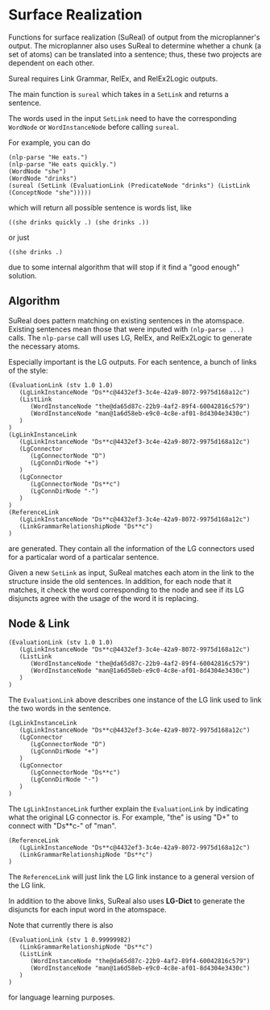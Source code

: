 # Surface Realization

Functions for surface realization (SuReal) of output from the
microplanner's output.  The microplanner also uses SuReal to determine
whether a chunk (a set of atoms) can be translated into a sentence;
thus, these two projects are dependent on each other.

Sureal requires Link Grammar, RelEx, and RelEx2Logic outputs.

The main function is `sureal` which takes in a `SetLink` and returns a
sentence.

The words used in the input `SetLink` need to have the corresponding
`WordNode` or `WordInstanceNode` before calling `sureal`.

For example, you can do

```
(nlp-parse "He eats.")
(nlp-parse "He eats quickly.")
(WordNode "she")
(WordNode "drinks")
(sureal (SetLink (EvaluationLink (PredicateNode "drinks") (ListLink (ConceptNode "she")))))
```
which will return all possible sentence is words list, like

```
((she drinks quickly .) (she drinks .))
```
or just
```
((she drinks .)
```
due to some internal algorithm that will stop if it find a "good enough"
solution.

## Algorithm

SuReal does pattern matching on existing sentences in the atomspace.
Existing sentences mean those that were inputed with `(nlp-parse ...)`
calls.  The `nlp-parse` call will uses LG, RelEx, and RelEx2Logic to
generate the necessary atoms.

Especially important is the LG outputs.  For each sentence, a bunch of
links of the style:

```
(EvaluationLink (stv 1.0 1.0)
   (LgLinkInstanceNode "Ds**c@4432ef3-3c4e-42a9-8072-9975d168a12c")
   (ListLink
      (WordInstanceNode "the@da65d87c-22b9-4af2-89f4-60042816c579")
      (WordInstanceNode "man@1a6d58eb-e9c0-4c8e-af01-8d4304e3430c")
   )
)
(LgLinkInstanceLink
   (LgLinkInstanceNode "Ds**c@4432ef3-3c4e-42a9-8072-9975d168a12c")
   (LgConnector
      (LgConnectorNode "D")
      (LgConnDirNode "+")
   )
   (LgConnector
      (LgConnectorNode "Ds**c")
      (LgConnDirNode "-")
   )
)
(ReferenceLink
   (LgLinkInstanceNode "Ds**c@4432ef3-3c4e-42a9-8072-9975d168a12c")
   (LinkGrammarRelationshipNode "Ds**c")
)

```

are generated.  They contain all the information of the LG connectors
used for a particalar word of a particalar sentence.

Given a new `SetLink` as input, SuReal matches each atom in the link to
the structure inside the old sentences.  In addition, for each node that
it matches, it check the word corresponding to the node and see if its
LG disjuncts agree with the usage of the word it is replacing.


## Node & Link

```
(EvaluationLink (stv 1.0 1.0)
   (LgLinkInstanceNode "Ds**c@4432ef3-3c4e-42a9-8072-9975d168a12c")
   (ListLink
      (WordInstanceNode "the@da65d87c-22b9-4af2-89f4-60042816c579")
      (WordInstanceNode "man@1a6d58eb-e9c0-4c8e-af01-8d4304e3430c")
   )
)
```
The `EvaluationLink` above describes one instance of the LG link used
to link the two words in the sentence.

```
(LgLinkInstanceLink
   (LgLinkInstanceNode "Ds**c@4432ef3-3c4e-42a9-8072-9975d168a12c")
   (LgConnector
      (LgConnectorNode "D")
      (LgConnDirNode "+")
   )
   (LgConnector
      (LgConnectorNode "Ds**c")
      (LgConnDirNode "-")
   )
)
```
The `LgLinkInstanceLink` further explain the `EvaluationLink` by
indicating what the original LG connector is.  For example, "the" is
using "D+" to connect with "Ds**c-" of "man".

```
(ReferenceLink
   (LgLinkInstanceNode "Ds**c@4432ef3-3c4e-42a9-8072-9975d168a12c")
   (LinkGrammarRelationshipNode "Ds**c")
)
```
The `ReferenceLink` will just link the LG link instance to a general
version of the LG link.

In addition to the above links, SuReal also uses **LG-Dict** to generate
the disjuncts for each input word in the atomspace.

Note that currently there is also

```
(EvaluationLink (stv 1 0.99999982)
   (LinkGrammarRelationshipNode "Ds**c")
   (ListLink
      (WordInstanceNode "the@da65d87c-22b9-4af2-89f4-60042816c579")
      (WordInstanceNode "man@1a6d58eb-e9c0-4c8e-af01-8d4304e3430c")
   )
)
```
for language learning purposes.
